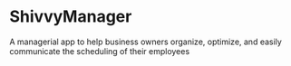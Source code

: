 # ShivvyManager
A managerial app to help business owners organize, optimize, and easily communicate the scheduling of their employees
